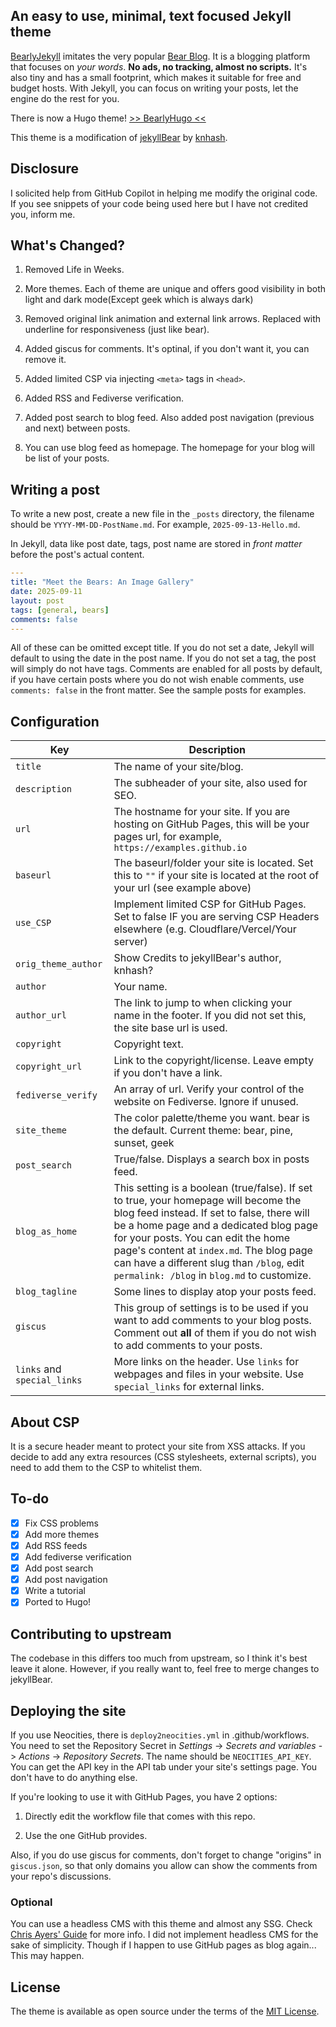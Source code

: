 ## An easy to use, minimal, text focused Jekyll theme

[BearlyJekyll](https://github.com/sorat0mo/bearlyjekyll) imitates the very popular [Bear Blog](https://bearblog.dev/). It is a blogging platform that focuses on *your words*. **No ads, no tracking, almost no scripts.** It's also tiny and has a small footprint, which makes it suitable for free and budget hosts. With Jekyll, you can focus on writing your posts, let the engine do the rest for you.

There is now a Hugo theme! [>> BearlyHugo <<](https://sorat0mo.github.io/bearlyhugo)

This theme is a modification of [jekyllBear](https://github.com/knhash/jekyllBear/) by [knhash](https://knhash.in/).

## Disclosure

I solicited help from GitHub Copilot in helping me modify the original code. If you see snippets of your code being used here but I have not credited you, inform me.

## What's Changed?

1. Removed Life in Weeks.

2. More themes. Each of theme are unique and offers good visibility in both light and dark mode(Except geek which is always dark)

3. Removed original link animation and external link arrows. Replaced with underline for responsiveness (just like bear).

4. Added giscus for comments. It's optinal, if you don't want it, you can remove it.

5. Added limited CSP via injecting `<meta>` tags in `<head>`.

6. Added RSS and Fediverse verification.

7. Added post search to blog feed. Also added post navigation (previous and next) between posts.

8. You can use blog feed as homepage. The homepage for your blog will be list of your posts.

## Writing a post
To write a new post, create a new file in the `_posts` directory, the filename should be `YYYY-MM-DD-PostName.md`. For example, `2025-09-13-Hello.md`.

In Jekyll, data like post date, tags, post name are stored in *front matter* before the post's actual content.

```yaml
---
title: "Meet the Bears: An Image Gallery"
date: 2025-09-11
layout: post
tags: [general, bears]
comments: false
---
```

All of these can be omitted except title. If you do not set a date, Jekyll will default to using the date in the post name. If you do not set a tag, the post will simply do not have tags. Comments are enabled for all posts by default, if you have certain posts where you do not wish enable comments, use `comments: false` in the front matter. See the sample posts for examples.

## Configuration

| Key                         | Description                                                                                                                                                                                                                                                                                                                                                |
|-----------------------------|------------------------------------------------------------------------------------------------------------------------------------------------------------------------------------------------------------------------------------------------------------------------------------------------------------------------------------------------------------|
| `title`                     | The name of your site/blog.                                                                                                                                                                                                                                                                                                                                |
| `description`               | The subheader of your site, also used for SEO.                                                                                                                                                                                                                                                                                                             |
| `url`                       | The hostname for your site. If you are hosting on GitHub Pages, this will be your pages url, for example, `https://examples.github.io`                                                                                                                                                                                                                     |
| `baseurl`                   | The baseurl/folder your site is located. Set this to `""` if your site is located at the root of your url (see example above)                                                                                                                                                                                                                              |
| `use_CSP`                   | Implement limited CSP for GitHub Pages. Set to false IF you are serving CSP Headers elsewhere (e.g. Cloudflare/Vercel/Your server)                                                                                                                                                                                                                         |
| `orig_theme_author`         | Show Credits to jekyllBear's author, knhash?                                                                                                                                                                                                                                                                                                               |
| `author`                    | Your name.                                                                                                                                                                                                                                                                                                                                                 |
| `author_url`                | The link to jump to when clicking your name in the footer. If you did not set this, the site base url is used.                                                                                                                                                                                                                                             |
| `copyright`                 | Copyright text.                                                                                                                                                                                                                                                                                                                                            |
| `copyright_url`             | Link to the copyright/license. Leave empty if you don't have a link.                                                                                                                                                                                                                                                                                       |
| `fediverse_verify`          | An array of url. Verify your control of the website on Fediverse. Ignore if unused.                                                                                                                                                                                                                                                         |
| `site_theme`                | The color palette/theme you want. bear is the default. Current theme: bear, pine, sunset, geek                                                                                                                                                                                                                                                             |
| `post_search`               | True/false. Displays a search box in posts feed.                                                                                                                                                                                                                                                                                                           |
| `blog_as_home`              | This setting is a boolean (true/false). If set to true, your homepage will become the blog feed instead. If set to false, there will be a home page and a dedicated blog page for your posts. You can edit the home page's content at `index.md`. The blog page can have a different slug than `/blog`, edit `permalink: /blog` in `blog.md` to customize. |
| `blog_tagline`              | Some lines to display atop your posts feed.                                                                                                                                                                                                                                                                                                                |
| `giscus`                    | This group of settings is to be used if you want to add comments to your blog posts. Comment out **all** of them if you do not wish to add comments to your posts.                                                                                                                                                                                         |
| `links` and `special_links` | More links on the header. Use `links` for webpages and files in your website. Use `special_links` for external links.                                                                                                                                                                                                                                      |

## About CSP
It is a secure header meant to protect your site from XSS attacks. If you decide to add any extra resources (CSS stylesheets, external scripts), you need to add them to the CSP to whitelist them.

## To-do

- [x] Fix CSS problems
- [x] Add more themes
- [x] Add RSS feeds
- [x] Add fediverse verification
- [x] Add post search
- [x] Add post navigation
- [x] Write a tutorial
- [x] Ported to Hugo!

## Contributing to upstream
The codebase in this differs too much from upstream, so I think it's best leave it alone. However, if you really want to, feel free to merge changes to jekyllBear.

## Deploying the site
If you use Neocities, there is `deploy2neocities.yml` in .github/workflows. You need to set the Repository Secret in *Settings* -> *Secrets and variables* -> *Actions* -> *Repository Secrets*. The name should be `NEOCITIES_API_KEY`. You can get the API key in the API tab under your site's settings page. You don't have to do anything else.

If you're looking to use it with GitHub Pages, you have 2 options:

1. Directly edit the workflow file that comes with this repo.

2. Use the one GitHub provides.

Also, if you do use giscus for comments, don't forget to change "origins" in `giscus.json`, so that only domains you allow can show the comments from your repo's discussions.

### Optional
You can use a headless CMS with this theme and almost any SSG. Check [Chris Ayers' Guide](https://chris-ayers.com/2025/06/26/mobile-cms-on-github-pages/) for more info. I did not implement headless CMS for the sake of simplicity. Though if I happen to use GitHub pages as blog again... This may happen.

## License

The theme is available as open source under the terms of the [MIT License](https://opensource.org/licenses/MIT).
